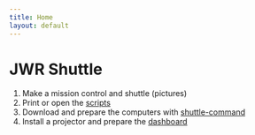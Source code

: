 ```yaml
---
title: Home
layout: default
---
```


# JWR Shuttle

1. Make a mission control and shuttle (pictures)
2. Print or open the [scripts](https://github.com/jwronline/scripts)
3. Download and prepare the computers with [shuttle-command](https://github.com/jwronline/shuttle-command)
4. Install a projector and prepare the [dashboard](https://github.com/jwronline/dashboard)
